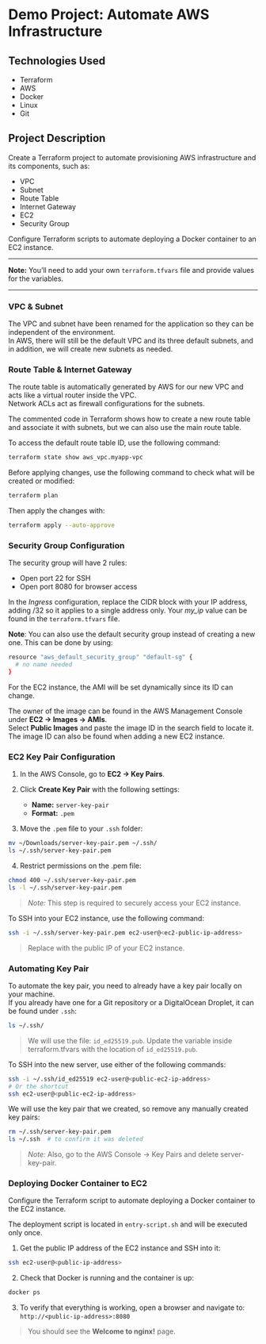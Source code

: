 # Demo Project: Automate AWS Infrastructure

## Technologies Used
- Terraform
- AWS
- Docker
- Linux
- Git

## Project Description
Create a Terraform project to automate provisioning AWS infrastructure and its components, such as:  
- VPC  
- Subnet  
- Route Table  
- Internet Gateway  
- EC2  
- Security Group  

Configure Terraform scripts to automate deploying a Docker container to an EC2 instance.

---

**Note:** You’ll need to add your own `terraform.tfvars` file and provide values for the variables.

---

### VPC & Subnet
The VPC and subnet have been renamed for the application so they can be independent of the environment.  
In AWS, there will still be the default VPC and its three default subnets, and in addition, we will create new subnets as needed.

### Route Table & Internet Gateway
The route table is automatically generated by AWS for our new VPC and acts like a virtual router inside the VPC.  
Network ACLs act as firewall configurations for the subnets.

The commented code in Terraform shows how to create a new route table and associate it with subnets, but we can also use the main route table.

To access the default route table ID, use the following command:  
```bash
terraform state show aws_vpc.myapp-vpc
```

Before applying changes, use the following command to check what will be created or modified:  
```bash
terraform plan
```

Then apply the changes with:
```bash
terraform apply --auto-approve
```

### Security Group Configuration

The security group will have 2 rules:
- Open port 22 for SSH
- Open port 8080 for browser access

In the *Ingress* configuration, replace the CIDR block with your IP address, adding /32 so it applies to a single address only.
Your *my_ip* value can be found in the `terraform.tfvars` file.

**Note**: You can also use the default security group instead of creating a new one.
This can be done by using:
```bash
resource "aws_default_security_group" "default-sg" {
  # no name needed
}
```

For the EC2 instance, the AMI will be set dynamically since its ID can change.  

The owner of the image can be found in the AWS Management Console under **EC2 → Images → AMIs**.  
Select **Public Images** and paste the image ID in the search field to locate it.  
The image ID can also be found when adding a new EC2 instance.

### EC2 Key Pair Configuration

1. In the AWS Console, go to **EC2 → Key Pairs**.  
2. Click **Create Key Pair** with the following settings:  
   - **Name:** `server-key-pair`  
   - **Format:** `.pem`  

3. Move the `.pem` file to your `.ssh` folder:  
```bash
mv ~/Downloads/server-key-pair.pem ~/.ssh/
ls ~/.ssh/server-key-pair.pem
```

4. Restrict permissions on the .pem file:
```bash
chmod 400 ~/.ssh/server-key-pair.pem
ls -l ~/.ssh/server-key-pair.pem
```

> *Note:* This step is required to securely access your EC2 instance.

To SSH into your EC2 instance, use the following command:
```bash
ssh -i ~/.ssh/server-key-pair.pem ec2-user@<ec2-public-ip-address>
```

> Replace <ec2-public-ip-address> with the public IP of your EC2 instance.

### Automating Key Pair

To automate the key pair, you need to already have a key pair locally on your machine.  
If you already have one for a Git repository or a DigitalOcean Droplet, it can be found under `.ssh`:  
```bash
ls ~/.ssh/
```

> We will use the file: `id_ed25519.pub`. Update the variable inside terraform.tfvars with the location of `id_ed25519.pub`.

To SSH into the new server, use either of the following commands:
```bash
ssh -i ~/.ssh/id_ed25519 ec2-user@<public-ec2-ip-address>
# Or the shortcut
ssh ec2-user@<public-ec2-ip-address>
```

We will use the key pair that we created, so remove any manually created key pairs:
```bash
rm ~/.ssh/server-key-pair.pem
ls ~/.ssh  # to confirm it was deleted
```

> *Note:* Also, go to the AWS Console → Key Pairs and delete server-key-pair.

### Deploying Docker Container to EC2

Configure the Terraform script to automate deploying a Docker container to the EC2 instance.  

The deployment script is located in `entry-script.sh` and will be executed only once.  

1. Get the public IP address of the EC2 instance and SSH into it:
```bash
ssh ec2-user@<public-ip-address>
```

2. Check that Docker is running and the container is up:
```bash
docker ps
```

3. To verify that everything is working, open a browser and navigate to:
`http://<public-ip-address>:8080`

> You should see the **Welcome to nginx!** page.

